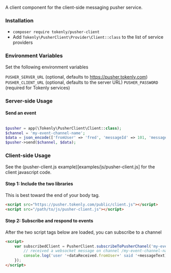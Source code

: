A client component for the client-side messaging pusher service.

### Installation

- `composer require tokenly/pusher-client`
- Add `Tokenly\PusherClient\Provider\Client::class` to the list of service providers

### Environment Variables

Set the following environment variables

`PUSHER_SERVER_URL` (optional, defaults to https://pusher.tokenly.com)
`PUSHER_CLIENT_URL` (optional, defaults to the server URL)
`PUSHER_PASSWORD`   (required for Tokenly services)

### Server-side Usage

#### Send an event

```php

$pusher = app(\Tokenly\PusherClient\Client::class);
$channel = 'my-event-channel-name';
$data = json_encode(['fromUser' => 'fred', 'messageId' => 101, 'messageText' => 'hello world!']);
$pusher->send($channel, $data);

```

### Client-side Usage

See the (pusher-client.js example)[examples/js/pusher-client.js] for the client javascript code.

#### Step 1: Include the two libraries

This is best toward the end of your body tag.

```html
<script src="https://pusher.tokenly.com/public/client.js"></script>
<script src="/path/to/js/pusher-client.js"></script>
```

#### Step 2: Subscribe and respond to events

After the two script tags below are loaded, you can subscribe to a channel

```html
<script>
    var subscribedClient = PusherClient.subscribeToPusherChanel('my-event-channel-name', function(dataReceived) {
        // received a websocket message on channel /my-event-channel-name
        console.log('user '+dataReceived.fromUser+' said '+messageText);
    });
</script>
```
